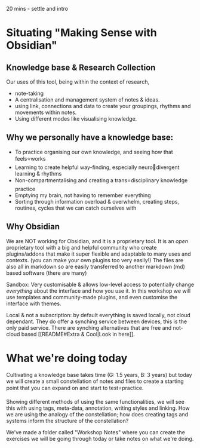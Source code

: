 20 mins - settle and intro
# Situating "Making Sense with Obsidian"
## Knowledge base & Research Collection

Our uses of this tool, being within the context of research, 
- note-taking
-  A centralisation and management system of notes & ideas.
- using link, connections and data to create your groupings, rhythms and movements within notes. 
- Using different modes like visualising knowledge. 

## Why we personally have a knowledge base:
- To practice organising our own knowledge, and seeing how that feels⭐works
- Learning to create helpful way-finding, especially neuro🍮divergent learning & rhythms 
- Non-compartmentalising and creating a trans⭐disciplinary knowledge practice
- Emptying my brain, not having to remember everything
- Sorting through information overload & overwhelm, creating steps, routines, cycles that we can catch ourselves with

## Why Obsidian
We are NOT working for Obsidian, and it is a proprietary tool. It is an _open_ proprietary tool with a big and helpful community who create plugins/addons that make it super flexible and adaptable to many uses and contexts. (you can make your own plugins too very easily!) The files are also all in markdown so are easily transferred to another markdown (md) based software (there are many)

Sandbox: Very customisable & allows low-level access to potentially change _everything_ about the interface and how you use it. In this workshop we will use templates and community-made plugins, and even customise the interface with themes.

Local & not a subscription: by default everything is saved locally, not cloud dependant. They do offer a synching service between devices, this is the only paid service. There are synching alternatives that are free and not-cloud based [[README#Extra & Cool|Look in here]].

# What we're doing today

Cultivating a knowledge base takes time (G: 1.5 years, B: 3 years) but today we will create a small constellation of notes and files to create a starting point that you can expand on and start to test⭐practice.

Showing different methods of using the same functionalities, we will see this with using tags, meta-data, annotation, writing styles and linking. How we are using the analogy of the constellation; how does creating tags and systems inform the structure of the constellation? 

We've made a folder called "Workshop Notes" where you can create the exercises we will be going through today or take notes on what we're doing.




